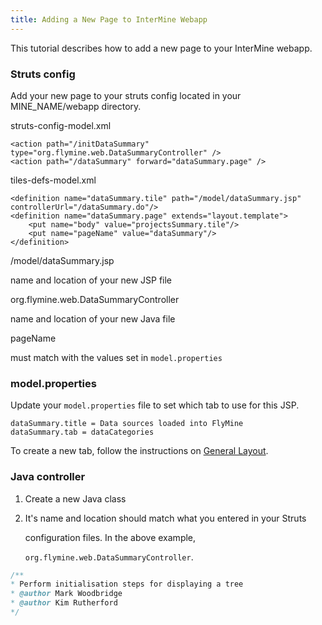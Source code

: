 ```yaml
---
title: Adding a New Page to InterMine Webapp
---
```


This tutorial describes how to add a new page to your InterMine webapp.

### Struts config

Add your new page to your struts config located in your MINE\_NAME/webapp directory.

struts-config-model.xml

```markup
<action path="/initDataSummary" type="org.flymine.web.DataSummaryController" />
<action path="/dataSummary" forward="dataSummary.page" />
```

tiles-defs-model.xml

```markup
<definition name="dataSummary.tile" path="/model/dataSummary.jsp" controllerUrl="/dataSummary.do"/>
<definition name="dataSummary.page" extends="layout.template">
    <put name="body" value="projectsSummary.tile"/>
    <put name="pageName" value="dataSummary"/>
</definition>
```

/model/dataSummary.jsp

name and location of your new JSP file

org.flymine.web.DataSummaryController

name and location of your new Java file

pageName

must match with the values set in `model.properties`

### model.properties

Update your `model.properties` file to set which tab to use for this JSP.

```markup
dataSummary.title = Data sources loaded into FlyMine
dataSummary.tab = dataCategories
```

To create a new tab, follow the instructions on [General Layout](layout/index.md).

### Java controller

1. Create a new Java class
2. It's name and location should match what you entered in your Struts

   configuration files. In the above example,

   `org.flymine.web.DataSummaryController`.

```java
/**
* Perform initialisation steps for displaying a tree
* @author Mark Woodbridge
* @author Kim Rutherford
*/
```
